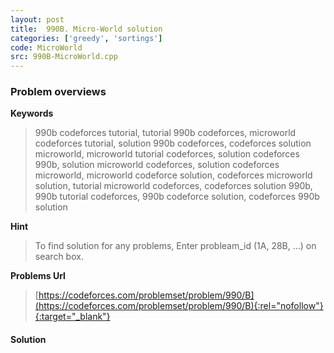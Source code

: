 ```yaml
---
layout: post
title:  990B. Micro-World solution
categories: ['greedy', 'sortings']
code: MicroWorld
src: 990B-MicroWorld.cpp
---
```

### **Problem overviews**

**Keywords**
> 990b codeforces tutorial, tutorial 990b codeforces, microworld codeforces tutorial, solution 990b codeforces, codeforces solution microworld, microworld tutorial codeforces, solution codeforces 990b, solution microworld codeforces, solution codeforces microworld, microworld codeforce solution, codeforces microworld solution, tutorial microworld codeforces, codeforces solution 990b, 990b tutorial codeforces, 990b codeforce solution, codeforces 990b solution

**Hint**
> To find solution for any problems, Enter probleam_id (1A, 28B, ...) on search box. 

**Problems Url**
> [https://codeforces.com/problemset/problem/990/B](https://codeforces.com/problemset/problem/990/B){:rel="nofollow"}{:target="_blank"}

#### **Solution**



